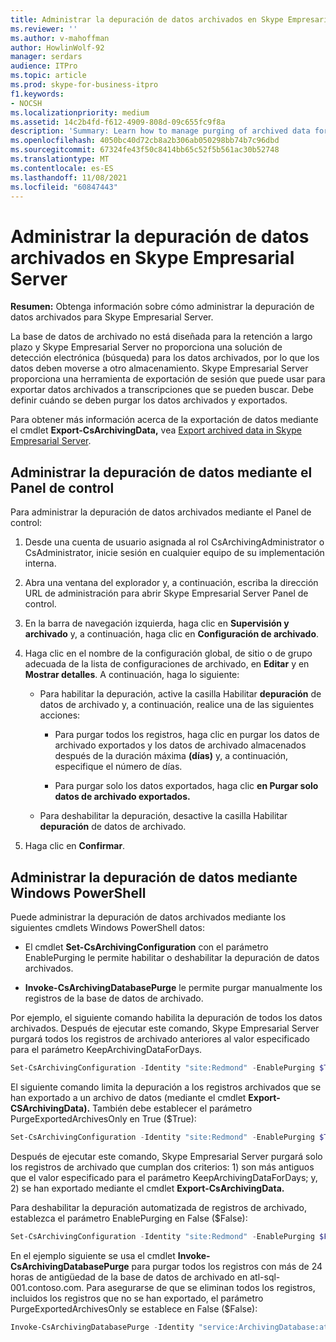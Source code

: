 ```yaml
---
title: Administrar la depuración de datos archivados en Skype Empresarial Server
ms.reviewer: ''
ms.author: v-mahoffman
author: HowlinWolf-92
manager: serdars
audience: ITPro
ms.topic: article
ms.prod: skype-for-business-itpro
f1.keywords:
- NOCSH
ms.localizationpriority: medium
ms.assetid: 14c2b4fd-f612-4909-808d-09c655fc9f8a
description: 'Summary: Learn how to manage purging of archived data for Skype Empresarial Server.'
ms.openlocfilehash: 4050bc40d72cb8a2b306ab050298bb74b7c96dbd
ms.sourcegitcommit: 67324fe43f50c8414bb65c52f5b561ac30b52748
ms.translationtype: MT
ms.contentlocale: es-ES
ms.lasthandoff: 11/08/2021
ms.locfileid: "60847443"
---
```

# <a name="manage-purging-of-archived-data-in-skype-for-business-server"></a>Administrar la depuración de datos archivados en Skype Empresarial Server

**Resumen:** Obtenga información sobre cómo administrar la depuración de datos archivados para Skype Empresarial Server.
  
La base de datos de archivado no está diseñada para la retención a largo plazo y Skype Empresarial Server no proporciona una solución de detección electrónica (búsqueda) para los datos archivados, por lo que los datos deben moverse a otro almacenamiento. Skype Empresarial Server proporciona una herramienta de exportación de sesión que puede usar para exportar datos archivados a transcripciones que se pueden buscar. Debe definir cuándo se deben purgar los datos archivados y exportados. 
  
Para obtener más información acerca de la exportación de datos mediante el cmdlet **Export-CsArchivingData,** vea [Export archived data in Skype Empresarial Server](export-archived-data.md).
  
## <a name="manage-purging-of-data-by-using-the-control-panel"></a>Administrar la depuración de datos mediante el Panel de control

Para administrar la depuración de datos archivados mediante el Panel de control:
  
1. Desde una cuenta de usuario asignada al rol CsArchivingAdministrator o CsAdministrator, inicie sesión en cualquier equipo de su implementación interna. 
    
2. Abra una ventana del explorador y, a continuación, escriba la dirección URL de administración para abrir Skype Empresarial Server Panel de control. 
    
3. En la barra de navegación izquierda, haga clic en **Supervisión y archivado** y, a continuación, haga clic en **Configuración de archivado**.
    
4. Haga clic en el nombre de la configuración global, de sitio o de grupo adecuada de la lista de configuraciones de archivado, en **Editar** y en **Mostrar detalles**. A continuación, haga lo siguiente:
    
   - Para habilitar la depuración, active la casilla Habilitar **depuración** de datos de archivado y, a continuación, realice una de las siguientes acciones:
    
     - Para purgar todos los registros, haga clic en purgar los datos de archivado exportados y los datos de archivado almacenados después de la duración máxima **(días)** y, a continuación, especifique el número de días.
    
     - Para purgar solo los datos exportados, haga clic **en Purgar solo datos de archivado exportados.**
    
   - Para deshabilitar la depuración, desactive la casilla Habilitar **depuración** de datos de archivado.
    
5. Haga clic en **Confirmar**.
    
## <a name="manage-purging-of-data-by-using-windows-powershell"></a>Administrar la depuración de datos mediante Windows PowerShell

Puede administrar la depuración de datos archivados mediante los siguientes cmdlets Windows PowerShell datos:
  
- El cmdlet **Set-CsArchivingConfiguration** con el parámetro EnablePurging le permite habilitar o deshabilitar la depuración de datos archivados.
    
- **Invoke-CsArchivingDatabasePurge** le permite purgar manualmente los registros de la base de datos de archivado.
    
Por ejemplo, el siguiente comando habilita la depuración de todos los datos archivados. Después de ejecutar este comando, Skype Empresarial Server purgará todos los registros de archivado anteriores al valor especificado para el parámetro KeepArchivingDataForDays. 
  
```PowerShell
Set-CsArchivingConfiguration -Identity "site:Redmond" -EnablePurging $True
```

El siguiente comando limita la depuración a los registros archivados que se han exportado a un archivo de datos (mediante el cmdlet **Export-CSArchivingData).** También debe establecer el parámetro PurgeExportedArchivesOnly en True ($True):
  
```PowerShell
Set-CsArchivingConfiguration -Identity "site:Redmond" -EnablePurging $True -PurgeExportedArchivesOnly $True
```

Después de ejecutar este comando, Skype Empresarial Server purgará solo los registros de archivado que cumplan dos criterios: 1) son más antiguos que el valor especificado para el parámetro KeepArchivingDataForDays; y, 2) se han exportado mediante el cmdlet **Export-CsArchivingData.**
  
Para deshabilitar la depuración automatizada de registros de archivado, establezca el parámetro EnablePurging en False ($False):
  
```PowerShell
Set-CsArchivingConfiguration -Identity "site:Redmond" -EnablePurging $False
```

En el ejemplo siguiente se usa el cmdlet **Invoke-CsArchivingDatabasePurge** para purgar todos los registros con más de 24 horas de antigüedad de la base de datos de archivado en atl-sql-001.contoso.com. Para asegurarse de que se eliminan todos los registros, incluidos los registros que no se han exportado, el parámetro PurgeExportedArchivesOnly se establece en False ($False):
  
```PowerShell
Invoke-CsArchivingDatabasePurge -Identity "service:ArchivingDatabase:atl-sql-001.contoso.com" -PurgeArchivingDataOlderThanHours 24 -PurgeExportedArchivesOnly $False
```

